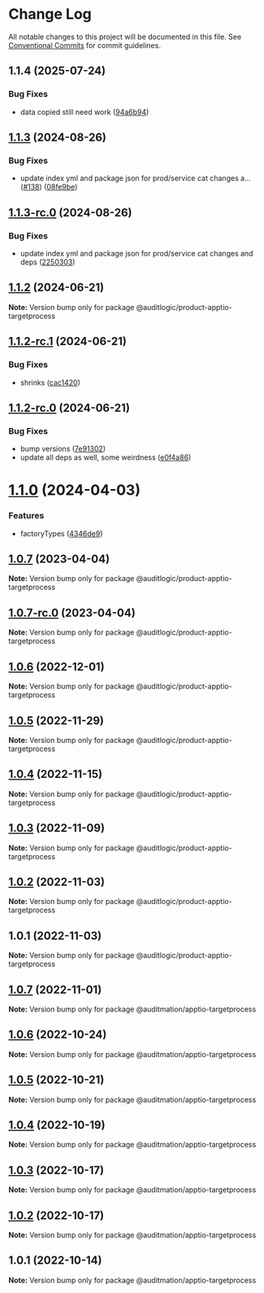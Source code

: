 # Change Log

All notable changes to this project will be documented in this file.
See [Conventional Commits](https://conventionalcommits.org) for commit guidelines.

## 1.1.4 (2025-07-24)


### Bug Fixes

* data copied still need work ([94a6b94](https://github.com/zerobias-org/product/commit/94a6b942fb0516367548599d739529536132755a))





## [1.1.3](https://github.com/auditlogic/product/compare/@auditlogic/product-apptio-targetprocess@1.1.2...@auditlogic/product-apptio-targetprocess@1.1.3) (2024-08-26)


### Bug Fixes

* update index yml and package json for prod/service cat changes a… ([#138](https://github.com/auditlogic/product/issues/138)) ([08fe9be](https://github.com/auditlogic/product/commit/08fe9beb1c8457462a19bc69caa02e6212d97e1a))





## [1.1.3-rc.0](https://github.com/auditlogic/product/compare/@auditlogic/product-apptio-targetprocess@1.1.2...@auditlogic/product-apptio-targetprocess@1.1.3-rc.0) (2024-08-26)


### Bug Fixes

* update index yml and package json for prod/service cat changes and deps ([2250303](https://github.com/auditlogic/product/commit/225030363a363608240135b7ebed386b28f01e4b))





## [1.1.2](https://github.com/auditlogic/product/compare/@auditlogic/product-apptio-targetprocess@1.1.2-rc.1...@auditlogic/product-apptio-targetprocess@1.1.2) (2024-06-21)

**Note:** Version bump only for package @auditlogic/product-apptio-targetprocess





## [1.1.2-rc.1](https://github.com/auditlogic/product/compare/@auditlogic/product-apptio-targetprocess@1.1.2-rc.0...@auditlogic/product-apptio-targetprocess@1.1.2-rc.1) (2024-06-21)


### Bug Fixes

* shrinks ([cac1420](https://github.com/auditlogic/product/commit/cac14200fefcd8183ab69fe89a47bd3f70f563e9))





## [1.1.2-rc.0](https://github.com/auditlogic/product/compare/@auditlogic/product-apptio-targetprocess@1.1.0...@auditlogic/product-apptio-targetprocess@1.1.2-rc.0) (2024-06-21)


### Bug Fixes

* bump versions ([7e91302](https://github.com/auditlogic/product/commit/7e913023b8b312150ed7762c32fbbe616be71de5))
* update all deps as well, some weirdness ([e0f4a86](https://github.com/auditlogic/product/commit/e0f4a864714e2d3de6bbf3da014d5312fe53be2f))





# [1.1.0](https://github.com/auditlogic/product/compare/@auditlogic/product-apptio-targetprocess@1.0.7...@auditlogic/product-apptio-targetprocess@1.1.0) (2024-04-03)


### Features

* factoryTypes ([4346de9](https://github.com/auditlogic/product/commit/4346de92693aee892fccf725338ffc7b80ab182b))





## [1.0.7](https://github.com/auditlogic/product/compare/@auditlogic/product-apptio-targetprocess@1.0.6...@auditlogic/product-apptio-targetprocess@1.0.7) (2023-04-04)

**Note:** Version bump only for package @auditlogic/product-apptio-targetprocess





## [1.0.7-rc.0](https://github.com/auditlogic/product/compare/@auditlogic/product-apptio-targetprocess@1.0.6...@auditlogic/product-apptio-targetprocess@1.0.7-rc.0) (2023-04-04)

**Note:** Version bump only for package @auditlogic/product-apptio-targetprocess





## [1.0.6](https://github.com/auditlogic/product/compare/@auditlogic/product-apptio-targetprocess@1.0.5...@auditlogic/product-apptio-targetprocess@1.0.6) (2022-12-01)

**Note:** Version bump only for package @auditlogic/product-apptio-targetprocess





## [1.0.5](https://github.com/auditlogic/product/compare/@auditlogic/product-apptio-targetprocess@1.0.4...@auditlogic/product-apptio-targetprocess@1.0.5) (2022-11-29)

**Note:** Version bump only for package @auditlogic/product-apptio-targetprocess





## [1.0.4](https://github.com/auditlogic/product/compare/@auditlogic/product-apptio-targetprocess@1.0.3...@auditlogic/product-apptio-targetprocess@1.0.4) (2022-11-15)

**Note:** Version bump only for package @auditlogic/product-apptio-targetprocess





## [1.0.3](https://github.com/auditlogic/product/compare/@auditlogic/product-apptio-targetprocess@1.0.2...@auditlogic/product-apptio-targetprocess@1.0.3) (2022-11-09)

**Note:** Version bump only for package @auditlogic/product-apptio-targetprocess





## [1.0.2](https://github.com/auditlogic/product/compare/@auditlogic/product-apptio-targetprocess@1.0.1...@auditlogic/product-apptio-targetprocess@1.0.2) (2022-11-03)

**Note:** Version bump only for package @auditlogic/product-apptio-targetprocess





## 1.0.1 (2022-11-03)

**Note:** Version bump only for package @auditlogic/product-apptio-targetprocess





## [1.0.7](https://github.com/auditmation/store-content/compare/@auditmation/apptio-targetprocess@1.0.6...@auditmation/apptio-targetprocess@1.0.7) (2022-11-01)

**Note:** Version bump only for package @auditmation/apptio-targetprocess





## [1.0.6](https://github.com/auditmation/store-content/compare/@auditmation/apptio-targetprocess@1.0.5...@auditmation/apptio-targetprocess@1.0.6) (2022-10-24)

**Note:** Version bump only for package @auditmation/apptio-targetprocess





## [1.0.5](https://github.com/auditmation/store-content/compare/@auditmation/apptio-targetprocess@1.0.4...@auditmation/apptio-targetprocess@1.0.5) (2022-10-21)

**Note:** Version bump only for package @auditmation/apptio-targetprocess





## [1.0.4](https://github.com/auditmation/store-content/compare/@auditmation/apptio-targetprocess@1.0.3...@auditmation/apptio-targetprocess@1.0.4) (2022-10-19)

**Note:** Version bump only for package @auditmation/apptio-targetprocess





## [1.0.3](https://github.com/auditmation/store-content/compare/@auditmation/apptio-targetprocess@1.0.2...@auditmation/apptio-targetprocess@1.0.3) (2022-10-17)

**Note:** Version bump only for package @auditmation/apptio-targetprocess





## [1.0.2](https://github.com/auditmation/store-content/compare/@auditmation/apptio-targetprocess@1.0.1...@auditmation/apptio-targetprocess@1.0.2) (2022-10-17)

**Note:** Version bump only for package @auditmation/apptio-targetprocess





## 1.0.1 (2022-10-14)

**Note:** Version bump only for package @auditmation/apptio-targetprocess
